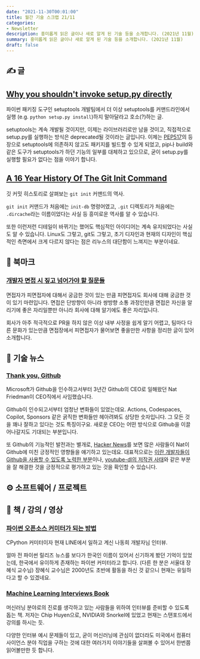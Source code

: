 ```yaml
---
date: "2021-11-30T00:01:00"
title: 월간 기술 스크랩 21/11
categories:
- Newsletter
description: 흥미롭게 읽은 글이나 새로 알게 된 기술 등을 소개합니다. (2021년 11월)
summary: 흥미롭게 읽은 글이나 새로 알게 된 기술 등을 소개합니다. (2021년 11월)
draft: false
---
```


## ✍️ 글

## [Why you shouldn't invoke setup.py directly](https://blog.ganssle.io/articles/2021/10/setup-py-deprecated.html)

파이썬 패키징 도구인 setuptools 개발팀에서 더 이상 setuptools를 커맨드라인에서 실행 (e.g. `python setup.py install`)하지
말아달라고 호소(?)하는 글.

setuptools는 계속 개발될 것이지만, 이제는 라이브러리로만 남을 것이고, 직접적으로 setup.py를 실행하는 방식은 deprecated될 것이라는 글입니다.
이제는 [PEP517](https://www.python.org/dev/peps/pep-0517/)의 등장으로 setuptools에 의존하지 않고도 패키지를 빌드할 수 있게 되었고,
pip나 build와 같은 도구가 setuptools가 하던 기능의 일부를 대체하고 있으므로, 굳이 setup.py를 실행할 필요가 없다는 점을 이야기 합니다.

## [A 16 Year History Of The Git Init Command](https://initialcommit.com/blog/history-git-init-command)

깃 커밋 히스토리로 살펴보는 `git init` 커맨드의 역사.

`git init` 커맨드가 처음에는 `init-db` 명령어였고,
`.git` 디렉토리가 처음에는 `.dircache`라는 이름이었다는 사실 등
흥미로운 역사를 알 수 있습니다.

또한 이런저런 디테일이 바뀌기는 했어도 핵심적인 아이디어는 계속 유지되었다는 사실도 알 수 있습니다.
Linux도 그렇고, git도 그렇고, 초기 디자인과 현재의 디자인이 핵심적인 측면에서 크게 다르지 않다는 점은
리누스의 대단함이 느껴지는 부분이네요.

## 📌 북마크

### [개발자 면접 시 짚고 넘어가야 할 질문들](https://hunj.dev/interview-questions/amp/)

면접자가 피면접자에 대해서 궁금한 것이 있는 만큼 피면접자도 회사에 대해 궁금한 것이 있기 마련입니다.
면접은 단방향이 아니라 쌍방향 소통 과정인만큼 면접은 자신을 알리기에 좋은 자리일뿐만 아니라 회사에 대해 알기에도 좋은 자리입니다.

회사가 아주 적극적으로 PR을 하지 않은 이상 내부 사정을 쉽게 알기 어렵고, 팀마다 다른 문화가 있는만큼
면접장에서 피면접자가 물어보면 좋을만한 사항을 정리한 글이 있어 소개합니다.


## 📰 기술 뉴스

### [Thank you, Github](https://news.ycombinator.com/item?id=29095747)

Microsoft가 Github을 인수하고서부터 3년간 Github의 CEO로 일해왔던 Nat Friedman이 CEO직에서 사임했습니다.

Github이 인수되고서부터 엄청난 변화들이 있었는데요.
Actions, Codespaces, Copilot, Sponsors 같은 굵직한 변화들만 헤아려봐도 상당한 숫자입니다.
그 모든 것을 꽤나 잘하고 있다는 것도 특징이구요.
새로운 CEO는 어떤 방식으로 Github을 이끌어나갈지도 기대되는 부분입니다.

또 Github의 기능적인 발전과는 별개로, [Hacker News](https://news.ycombinator.com/item?id=29095747)를 보면
많은 사람들이 Nat이 Github에 미친 긍정적인 영향들을 얘기하고 있는데요.
대표적으로는 [이란 개발자들이 Github을 사용할 수 있도록 노력한 부분](https://github.blog/2021-01-05-advancing-developer-freedom-github-is-fully-available-in-iran/)이나,
[youtube-dl의 저작권 사태](https://mobile.twitter.com/natfriedman/status/1328365679473426432)와 같은 부분을 잘 해결한 것을
긍정적으로 평가하고 있는 것을 확인할 수 있습니다.

## ⚙️ 소프트웨어 / 프로젝트

## 📙 책 / 강의 / 영상

### [파이썬 오픈소스 커미터가 되는 방법](https://m.youtube.com/watch?v=1goockl3wPs&feature=youtu.be)

CPython 커미터이자 현재 LINE에서 일하고 계신 나동희 개발자님 인터뷰.

얼마 전 파이썬 릴리즈 뉴스를 보다가 한국인 이름이 있어서 신기하게 봤던 기억이 있었는데,
한국에서 유이하게 존재하는 파이썬 커미터라고 합니다. (다른 한 분은 서울대 장혜식 교수님)
장혜식 교수님은 2000년도 초반에 활동을 하신 것 같으니 현재는 유일하다고 할 수 있겠네요.

### [Machine Learning Interviews Book](https://github.com/chiphuyen/ml-interviews-book)

머신러닝 분야로의 진로를 생각하고 있는 사람들을 위하여 인터뷰를 준비할 수 있도록 돕는 책.
저자는 Chip Huyen으로, NVIDIA와 Snorkel에 있었고 현재는 스탠포드에서 강의를 하시는 듯.

다양한 인터뷰 예시 문제들이 있고, 굳이 머신러닝에 관심이 없더라도 미국에서 컴퓨터 사이언스 분야 직업을 구하는 것에 대한
여러가지 이야기들을 살펴볼 수 있어서 한번쯤 읽어볼만한 듯 합니다.
